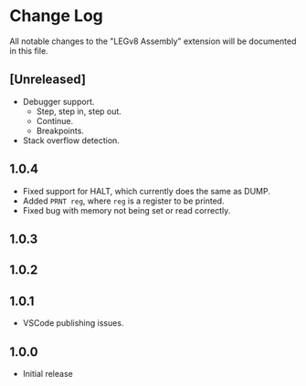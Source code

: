# Change Log

All notable changes to the "LEGv8 Assembly" extension will be documented in this file.

## [Unreleased]

- Debugger support.
  - Step, step in, step out.
  - Continue.
  - Breakpoints.
- Stack overflow detection.

## 1.0.4

- Fixed support for HALT, which currently does the same as DUMP.
- Added `PRNT reg`, where `reg` is a register to be printed.
- Fixed bug with memory not being set or read correctly.

## 1.0.3
## 1.0.2
## 1.0.1

- VSCode publishing issues.

## 1.0.0

- Initial release
